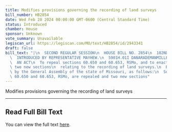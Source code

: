 ```yaml
---
title: Modifies provisions governing the recording of land surveys
bill_number: HB2854
date: Wed Feb 28 2024 00:00:00 GMT-0600 (Central Standard Time)
status: Introduced
chamber: House
sponsor: Unknown
vote_summary: Unavailable
legiscan_url: https://legiscan.com/MO/text/HB2854/id/2943341
draft: false
bill_text: "|\n  SECOND REGULAR SESSION\n  HOUSE BILL NO. 2854\n  102ND GENERAL ASSEMBLY\n\
  \  INTRODUCED BY REPRESENTATIVE MAYHEW.\n  5901H.01I DANARADEMANMILLER,ChiefClerk\n\
  \  AN ACT\n  To repeal sections 60.650 and 60.653, RSMo, and to enact in lieu thereof\
  \ two new sections\n  relating to the recording of land surveys.\n  Be it enacted\
  \ by the General Assembly of the state of Missouri, as follows:\n  Section A. Sections\
  \ 60.650 and 60.653, RSMo, are repealed and two new sections"
---
```

Modifies provisions governing the recording of land surveys

---

## Read Full Bill Text

You can view the full text [here](https://legiscan.com/MO/text/HB2854/id/2943341).

